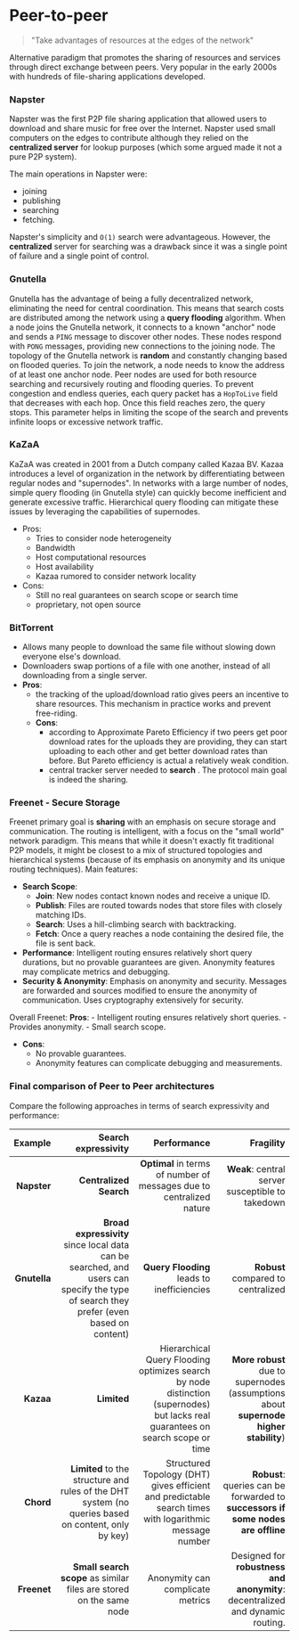 # Peer-to-peer


> "Take advantages of resources at the edges of the network"

Alternative paradigm that promotes the sharing of resources and services through direct exchange between peers. Very popular in the early 2000s with hundreds of file-sharing applications developed.

### Napster 

Napster was the first P2P file sharing application that allowed users to download and share music for free over the Internet. Napster used small computers on the edges to contribute although they relied on the **centralized server** for lookup purposes (which some argued made it not a pure P2P system).

The main operations in Napster were:
- joining
- publishing
- searching
- fetching.

Napster's simplicity and `O(1)` search were advantageous. However, the **centralized** server for searching was a drawback since it was a single point of failure and a single point of control.

### Gnutella

Gnutella has the advantage of being a fully decentralized network, eliminating the need for central coordination. This means that search costs are distributed among the network using a **query flooding** algorithm. 
When a node joins the Gnutella network, it connects to a known "anchor" node and sends a `PING` message to discover other nodes. These nodes respond with `PONG` messages, providing new connections to the joining node. 
The topology of the Gnutella network is **random** and constantly changing based on flooded queries. To join the network, a node needs to know the address of at least one anchor node.
Peer nodes are used for both resource searching and recursively routing and flooding queries.
To prevent congestion and endless queries, each query packet has a `HopToLive` field that decreases with each hop. Once this field reaches zero, the query stops. This parameter helps in limiting the scope of the search and prevents infinite loops or excessive network traffic.

### KaZaA

KaZaA was created in 2001 from a Dutch company called Kazaa BV. Kazaa introduces a level of organization in the network by differentiating between regular nodes and "supernodes".
In networks with a large number of nodes, simple query flooding (in Gnutella style) can quickly become inefficient and generate excessive traffic. Hierarchical query flooding can mitigate these issues by leveraging the capabilities of supernodes.

- Pros:
	- Tries to consider node heterogeneity
	- Bandwidth
	- Host computational resources
	- Host availability
	- Kazaa rumored to consider network locality
- Cons:
	- Still no real guarantees on search scope or search time
	- proprietary, not open source

### BitTorrent

- Allows many people to download the same file without slowing down everyone else's download.
- Downloaders swap portions of a file with one another, instead of all downloading from a single server.
- **Pros**: 
	- the tracking of the upload/download ratio gives peers an incentive to share resources. This mechanism in practice works and prevent free-riding.
	- **Cons**: 
		- according to Approximate Pareto Efficiency if two peers get poor download rates for the uploads they are providing, they can start uploading to each other and get better download rates than before. But Pareto efficiency is actual a relatively weak condition.
		- central tracker server needed to **search** . The protocol main goal is indeed the sharing. 

### Freenet - Secure Storage 

Freenet primary goal is **sharing** with an emphasis on secure storage and communication.
The routing is intelligent, with a focus on the "small world" network paradigm. This means that while it doesn't exactly fit traditional P2P models, it might be closest to a mix of structured topologies and hierarchical systems (because of its emphasis on anonymity and its unique routing techniques).
Main features: 

- **Search Scope**: 
	- **Join**: New nodes contact known nodes and receive a unique ID.
	- **Publish**: Files are routed towards nodes that store files with closely matching IDs.
	- **Search**: Uses a hill-climbing search with backtracking.
	- **Fetch**: Once a query reaches a node containing the desired file, the file is sent back.
- **Performance**: Intelligent routing ensures relatively short query durations, but no provable guarantees are given. Anonymity features may complicate metrics and debugging.
- **Security & Anonymity**: Emphasis on anonymity and security. Messages are forwarded and sources modified to ensure the anonymity of communication. Uses cryptography extensively for security.

Overall Freenet: 
	**Pros**:
	- Intelligent routing ensures relatively short queries.
	- Provides anonymity.
	- Small search scope.
- **Cons**:
	- No provable guarantees.
	- Anonymity features can complicate debugging and measurements.

### Final comparison of Peer to Peer architectures

Compare the following approaches in terms of search expressivity and performance:


|Example| Search expressivity| Performance | Fragility |
|---:|---:|---:|---:|
|**Napster** | **Centralized Search**| **Optimal** in terms of number of messages due to centralized nature | **Weak**: central server susceptible to takedown| 
|**Gnutella** | **Broad expressivity** since local data can be searched, and users can specify the type of search they prefer (even based on content) | **Query Flooding** leads to inefficiencies | **Robust** compared to centralized | 
|**Kazaa**| **Limited** | Hierarchical Query Flooding optimizes search by node distinction (supernodes) but lacks real guarantees on search scope or time| **More robust** due to supernodes (assumptions about **supernode higher stability**) | 
|**Chord** | **Limited** to the structure and rules of the DHT system (no queries based on content, only by key) |  Structured Topology (DHT) gives efficient and predictable search times with logarithmic message number| **Robust**: queries can be forwarded to **successors if some nodes are offline** |
|**Freenet** | **Small search scope** as similar files are stored on the same node | Anonymity can complicate metrics| Designed for **robustness and anonymity**: decentralized and dynamic routing.| 
